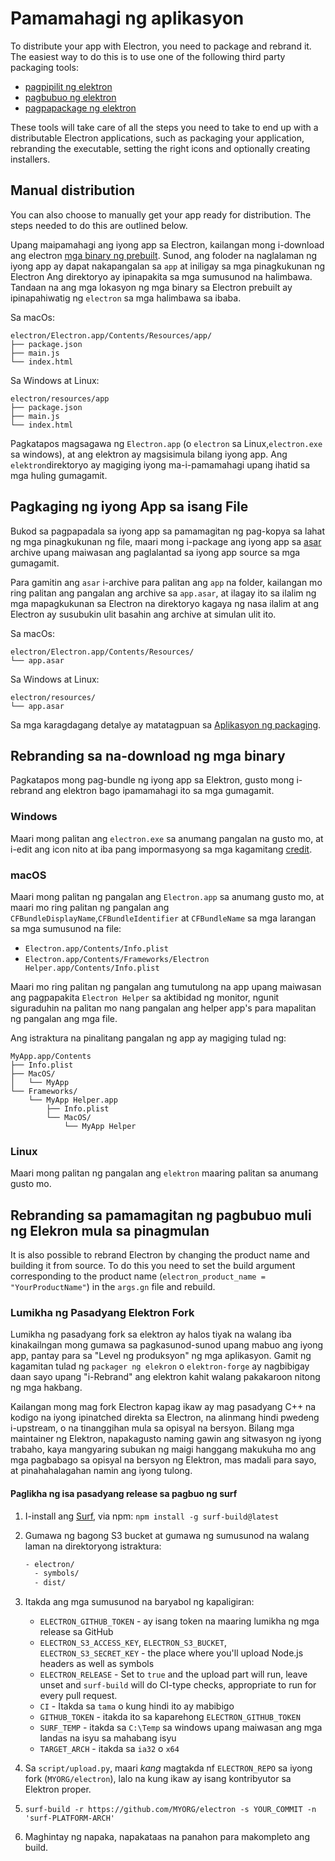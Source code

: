 # Pamamahagi ng aplikasyon

To distribute your app with Electron, you need to package and rebrand it. The easiest way to do this is to use one of the following third party packaging tools:

* [pagpipilit ng elektron](https://github.com/electron-userland/electron-forge)
* [pagbubuo ng elektron](https://github.com/electron-userland/electron-builder)
* [pagpapackage ng elektron](https://github.com/electron/electron-packager)

These tools will take care of all the steps you need to take to end up with a distributable Electron applications, such as packaging your application, rebranding the executable, setting the right icons and optionally creating installers.

## Manual distribution

You can also choose to manually get your app ready for distribution. The steps needed to do this are outlined below.

Upang maipamahagi ang iyong app sa Electron, kailangan mong i-download ang electron [mga binary ng prebuilt](https://github.com/electron/electron/releases). Sunod, ang foloder na naglalaman ng iyong app ay dapat nakapangalan sa `app` at iniligay sa mga pinagkukunan ng Electron Ang direktoryo ay ipinapakita sa mga sumusunod na halimbawa. Tandaan na ang mga lokasyon ng mga binary sa Electron prebuilt ay ipinapahiwatig ng `electron` sa mga halimbawa sa ibaba.

Sa macOs:

```plaintext
electron/Electron.app/Contents/Resources/app/
├── package.json
├── main.js
└── index.html
```

Sa Windows at Linux:

```plaintext
electron/resources/app
├── package.json
├── main.js
└── index.html
```

Pagkatapos magsagawa ng `Electron.app` (o `electron` sa Linux,`electron.exe` sa windows), at ang elektron ay magsisimula bilang iyong app. Ang `elektron`direktoryo ay magiging iyong ma-i-pamamahagi upang ihatid sa mga huling gumagamit.

## Pagkaging ng iyong App sa isang File

Bukod sa pagpapadala sa iyong app sa pamamagitan ng pag-kopya sa lahat ng mga pinagkukunan ng file, maari mong i-package ang iyong app sa [asar](https://github.com/electron/asar) archive upang maiwasan ang paglalantad sa iyong app source sa mga gumagamit.

Para gamitin ang `asar` i-archive para palitan ang `app` na folder, kailangan mo ring palitan ang pangalan ang archive sa `app.asar`, at ilagay ito sa ilalim ng mga mapagkukunan sa Electron na direktoryo kagaya ng nasa ilalim at ang Electron ay susubukin ulit basahin ang archive at simulan ulit ito.

Sa macOs:

```plaintext
electron/Electron.app/Contents/Resources/
└── app.asar
```

Sa Windows at Linux:

```plaintext
electron/resources/
└── app.asar
```

Sa mga karagdagang detalye ay matatagpuan sa [Aplikasyon ng packaging](application-packaging.md).

## Rebranding sa na-download ng mga binary

Pagkatapos mong pag-bundle ng iyong app sa Elektron, gusto mong i-rebrand ang elektron bago ipamamahagi ito sa mga gumagamit.

### Windows

Maari mong palitan ang `electron.exe` sa anumang pangalan na gusto mo, at i-edit ang icon nito at iba pang impormasyong sa mga kagamitang [credit](https://github.com/electron/rcedit).

### macOS

Maari mong palitan ng pangalan ang `Electron.app` sa anumang gusto mo, at maari mo ring palitan ng pangalan ang `CFBundleDisplayName`,`CFBundleIdentifier` at `CFBundleName` sa mga larangan sa mga sumusunod na file:

* `Electron.app/Contents/Info.plist`
* `Electron.app/Contents/Frameworks/Electron Helper.app/Contents/Info.plist`

Maari mo ring palitan ng pangalan ang tumutulong na app upang maiwasan ang pagpapakita `Electron Helper` sa aktibidad ng monitor, ngunit siguraduhin na palitan mo nang pangalan ang helper app's para mapalitan ng pangalan ang mga file.

Ang istraktura na pinalitang pangalan ng app ay magiging tulad ng:

```plaintext
MyApp.app/Contents
├── Info.plist
├── MacOS/
│   └── MyApp
└── Frameworks/
    └── MyApp Helper.app
        ├── Info.plist
        └── MacOS/
            └── MyApp Helper
```

### Linux

Maari mong palitan ng pangalan ang `elektron` maaring palitan sa anumang gusto mo.

## Rebranding sa pamamagitan ng pagbubuo muli ng Elekron mula sa pinagmulan

It is also possible to rebrand Electron by changing the product name and building it from source. To do this you need to set the build argument corresponding to the product name (`electron_product_name = "YourProductName"`) in the `args.gn` file and rebuild.

### Lumikha ng Pasadyang Elektron Fork

Lumikha ng pasadyang fork sa elektron ay halos tiyak na walang iba kinakailngan mong gumawa sa pagkasunod-sunod upang mabuo ang iyong app, pantay para sa "Level ng produksyon" ng mga aplikasyon. Gamit ng kagamitan tulad ng `packager ng elekron` o `elektron-forge` ay nagbibigay daan sayo upang "i-Rebrand" ang elektron kahit walang pakakaroon nitong ng mga hakbang.

Kailangan mong mag fork Electron kapag ikaw ay mag pasadyang C++ na kodigo na iyong ipinatched direkta sa Electron, na alinmang hindi pwedeng i-upstream, o na tinanggihan mula sa opisyal na bersyon. Bilang mga maintainer ng Elektron, napakagusto naming gawin ang sitwasyon ng iyong trabaho, kaya mangyaring subukan ng maigi hanggang makukuha mo ang mga pagbabago sa opisyal na bersyon ng Elektron, mas madali para sayo, at pinahahalagahan namin ang iyong tulong.

#### Paglikha ng isa pasadyang release sa pagbuo ng surf

1. I-install ang [Surf](https://github.com/surf-build/surf), via npm: `npm install -g surf-build@latest`

2. Gumawa ng bagong S3 bucket at gumawa ng sumusunod na walang laman na direktoryong istraktura:

    ```sh
    - electron/
      - symbols/
      - dist/
    ```

3. Itakda ang mga sumusunod na baryabol ng kapaligiran:

   * `ELECTRON_GITHUB_TOKEN` - ay isang token na maaring lumikha ng mga release sa GitHub
   * `ELECTRON_S3_ACCESS_KEY`, `ELECTRON_S3_BUCKET`, `ELECTRON_S3_SECRET_KEY` - the place where you'll upload Node.js headers as well as symbols
   * `ELECTRON_RELEASE` - Set to `true` and the upload part will run, leave unset and `surf-build` will do CI-type checks, appropriate to run for every pull request.
   * `CI` - Itakda sa `tama` o kung hindi ito ay mabibigo
   * `GITHUB_TOKEN` - itakda ito sa kaparehong `ELECTRON_GITHUB_TOKEN`
   * `SURF_TEMP` - itakda sa `C:\Temp` sa windows upang maiwasan ang mga landas na isyu sa mahabang isyu
   * `TARGET_ARCH` - itakda sa `ia32` o `x64`

4. Sa `script/upload.py`, maari _kang_ magtakda nf `ELECTRON_REPO` sa iyong fork (`MYORG/electron`), lalo na kung ikaw ay isang kontribyutor sa Elektron proper.

5. `surf-build -r https://github.com/MYORG/electron -s YOUR_COMMIT -n 'surf-PLATFORM-ARCH'`

6. Maghintay ng napaka, napakataas na panahon para makompleto ang build.
